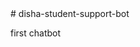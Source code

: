 <script>
  window.watsonAssistantChatOptions = {
    integrationID: "e92f3811-9941-4832-93ec-83c8f39e0d64", // The ID of this integration.
    region: "au-syd", // The region your integration is hosted in.
    serviceInstanceID: "43acaeee-2670-4736-941d-81536ad93753", // The ID of your service instance.
    onLoad: async (instance) => { await instance.render(); }
  };
  setTimeout(function(){
    const t=document.createElement('script');
    t.src="https://web-chat.global.assistant.watson.appdomain.cloud/versions/" + (window.watsonAssistantChatOptions.clientVersion || 'latest') + "/WatsonAssistantChatEntry.js";
    document.head.appendChild(t);
  });
</script># disha-student-support-bot
first chatbot
